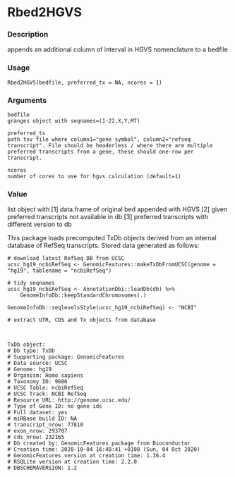 # Rbed2HGVS

### Description
appends an additional column of interval in HGVS nomenclature to a bedfile

### Usage
`Rbed2HGVS(bedfile, preferred_tx = NA, ncores = 1)`

### Arguments
```
bedfile	
granges object with seqnames=(1-22,X,Y,MT)

preferred_tx	
path tsv file where column1="gene symbol", column2="refseq transcript". File should be headerless / where there are multiple preferred transcripts from a gene, these should one-row per transcript.

ncores	
number of cores to use for hgvs calculation (default=1)
```

### Value
list object with [1] data.frame of original bed appended with HGVS [2] given preferred transcripts not available in db [3] preferred transcripts with different version to db


This package loads precomputed TxDb objects derived from an internal database of RefSeq transcripts. Stored data generated as follows:
```
# download latest RefSeq DB from UCSC
ucsc_hg19_ncbiRefSeq <- GenomicFeatures::makeTxDbFromUCSC(genome = "hg19", tablename = "ncbiRefSeq")

# tidy seqnames
ucsc_hg19_ncbiRefSeq <- AnnotationDbi::loadDb(db) %>%
    GenomeInfoDb::keepStandardChromosomes(.)

GenomeInfoDb::seqlevelsStyle(ucsc_hg19_ncbiRefSeq) <- "NCBI"

# extract UTR, CDS and Tx objects from database



TxDb object:
# Db type: TxDb
# Supporting package: GenomicFeatures
# Data source: UCSC
# Genome: hg19
# Organism: Homo sapiens
# Taxonomy ID: 9606
# UCSC Table: ncbiRefSeq
# UCSC Track: NCBI RefSeq
# Resource URL: http://genome.ucsc.edu/
# Type of Gene ID: no gene ids
# Full dataset: yes
# miRBase build ID: NA
# transcript_nrow: 77810
# exon_nrow: 293707
# cds_nrow: 232165
# Db created by: GenomicFeatures package from Bioconductor
# Creation time: 2020-10-04 16:48:41 +0100 (Sun, 04 Oct 2020)
# GenomicFeatures version at creation time: 1.36.4
# RSQLite version at creation time: 2.2.0
# DBSCHEMAVERSION: 1.2




```

